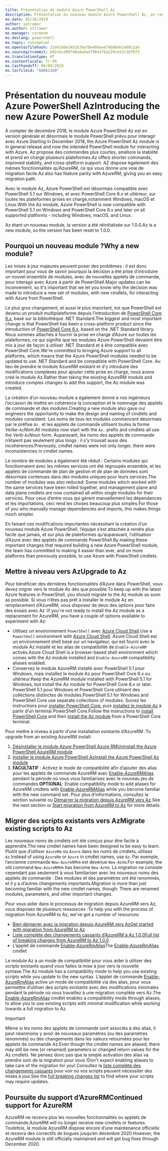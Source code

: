 ```yaml
---
title: Présentation du module Azure PowerShell Az
description: Présentation du nouveau module Azure PowerShell Az, en remplacement du module AzureRM.
ms.date: 05/10/2019
author: sptramer
ms.author: sttramer
ms.manager: carmonm
ms.devlang: powershell
ms.topic: conceptual
ms.openlocfilehash: 21d41b6e14d1b39a78e40daee74b80de3a80c2a0
ms.sourcegitcommit: b02cbcd00748a4a9a4790a5fba229ce53c3bf973
ms.translationtype: HT
ms.contentlocale: fr-FR
ms.lasthandoff: 08/09/2019
ms.locfileid: "68861260"
---
```

# <a name="introducing-the-new-azure-powershell-az-module"></a><span data-ttu-id="b47cf-103">Présentation du nouveau module Azure PowerShell Az</span><span class="sxs-lookup"><span data-stu-id="b47cf-103">Introducing the new Azure PowerShell Az module</span></span>

<span data-ttu-id="b47cf-104">À compter de décembre 2018, le module Azure PowerShell Az est en version générale et désormais le module PowerShell prévu pour interagir avec Azure.</span><span class="sxs-lookup"><span data-stu-id="b47cf-104">Starting in December 2018, the Azure PowerShell Az module is in general release and now the intended PowerShell module for interacting with Azure.</span></span> <span data-ttu-id="b47cf-105">Az propose des commandes plus courtes, améliore la stabilité et prend en charge plusieurs plateformes.</span><span class="sxs-lookup"><span data-stu-id="b47cf-105">Az offers shorter commands, improved stability, and cross-platform support.</span></span> <span data-ttu-id="b47cf-106">AZ dispose également des mêmes fonctionnalités qu’AzureRM, ce qui vous donne une voie de migration facile.</span><span class="sxs-lookup"><span data-stu-id="b47cf-106">Az also has feature parity with AzureRM, giving you an easy migration path.</span></span>

<span data-ttu-id="b47cf-107">Avec le module Az, Azure PowerShell est désormais compatible avec PowerShell 5.1 sur Windows, et avec PowerShell Core 6.x et ultérieur, sur toutes les plateformes prises en charge,notamment Windows, macOS et Linux.</span><span class="sxs-lookup"><span data-stu-id="b47cf-107">With the Az module, Azure PowerShell is now compatible with PowerShell 5.1 on Windows and PowerShell Core 6.x and later on all supported platforms - including Windows, macOS, and Linux.</span></span>

<span data-ttu-id="b47cf-108">Az étant un nouveau module, la version a été réinitialisée sur 1.0.0.</span><span class="sxs-lookup"><span data-stu-id="b47cf-108">Az is a new module, so the version has been reset to 1.0.0.</span></span>

## <a name="why-a-new-module"></a><span data-ttu-id="b47cf-109">Pourquoi un nouveau module ?</span><span class="sxs-lookup"><span data-stu-id="b47cf-109">Why a new module?</span></span>

<span data-ttu-id="b47cf-110">Les mises à jour majeures peuvent poser des problèmes : il est donc important pour vous de savoir pourquoi la décision a été prise d’introduire un nouvel ensemble de modules, avec de nouvelles applets de commande, pour interagir avec Azure à partir de PowerShell.</span><span class="sxs-lookup"><span data-stu-id="b47cf-110">Major updates can be inconvenient, so it's important that we let you know why the decision was made to introduce a new set of modules, with new cmdlets, for interacting with Azure from PowerShell.</span></span>

<span data-ttu-id="b47cf-111">Le plus gros changement, et aussi le plus important, est que PowerShell est devenu un produit multiplateforme depuis l’introduction de [PowerShell Core 6.x](/powershell/scripting/overview), basé sur la bibliothèque .NET Standard.</span><span class="sxs-lookup"><span data-stu-id="b47cf-111">The biggest and most important change is that PowerShell has been a cross-platform product since the introduction of [PowerShell Core 6.x](/powershell/scripting/overview), based on the .NET Standard library.</span></span>
<span data-ttu-id="b47cf-112">Nous sommes attachés à fournir la prise en charge d’Azure sur toutes les plateformes, ce qui signifie que les modules Azure PowerShell devaient être mis à jour de façon à utiliser .NET Standard et à être compatible avec PowerShell Core.</span><span class="sxs-lookup"><span data-stu-id="b47cf-112">We're committed to bringing Azure support to all platforms, which means that the Azure PowerShell modules needed to be updated to use .NET Standard and be compatible with PowerShell Core.</span></span> <span data-ttu-id="b47cf-113">Au lieu de prendre le module AzureRM existant et d’y introduire des modifications complexes pour ajouter cette prise en charge, nous avons créé le module Az.</span><span class="sxs-lookup"><span data-stu-id="b47cf-113">Rather than taking the existing AzureRM module and introduce complex changes to add this support, the Az module was created.</span></span>

<span data-ttu-id="b47cf-114">La création d’un nouveau module a également donné à nos ingénieurs l’occasion de mettre en cohérence la conception et le nommage des applets de commande et des modules.</span><span class="sxs-lookup"><span data-stu-id="b47cf-114">Creating a new module also gave our engineers the opportunity to make the design and naming of cmdlets and modules consistent.</span></span> <span data-ttu-id="b47cf-115">Les noms de tous les modules commencent désormais par le préfixe `Az.` et les applets de commande utilisent toutes la forme _Verbe_-`Az`_Nom_.</span><span class="sxs-lookup"><span data-stu-id="b47cf-115">All modules now start with the `Az.` prefix and cmdlets all use the _Verb_-`Az`_Noun_ form.</span></span> <span data-ttu-id="b47cf-116">Auparavant, les noms des applets de commande n’étaient pas seulement plus longs : il s’y trouvait aussi des incohérences.</span><span class="sxs-lookup"><span data-stu-id="b47cf-116">Previously, cmdlet names were not only longer, there were inconsistencies in cmdlet names.</span></span>

<span data-ttu-id="b47cf-117">Le nombre de modules a également été réduit : Certains modules qui fonctionnaient avec les mêmes services ont été regroupés ensemble, et les applets de commande de plan de gestion et de plan de données sont désormais contenues dans des modules uniques pour leurs services.</span><span class="sxs-lookup"><span data-stu-id="b47cf-117">The number of modules was also reduced: Some modules which worked with the same services have been rolled together, and management plane and data plane cmdlets are now contained all within single modules for their services.</span></span> <span data-ttu-id="b47cf-118">Pour ceux d’entre vous qui gèrent manuellement les dépendances et les importations, ceci rend les choses beaucoup plus simples.</span><span class="sxs-lookup"><span data-stu-id="b47cf-118">For those of you who manually manage dependencies and imports, this makes things much simpler.</span></span>

<span data-ttu-id="b47cf-119">En faisant ces modifications importantes nécessitant la création d’un nouveau module Azure PowerShell, l’équipe s’est attachée à rendre plus facile que jamais, et sur plus de plateformes qu’auparavant, l’utilisation d’Azure avec des applets de commande PowerShell.</span><span class="sxs-lookup"><span data-stu-id="b47cf-119">By making these important changes that required building a new Azure PowerShell module, the team has committed to making it easier than ever, and on more platforms than previously possible, to use Azure with PowerShell cmdlets.</span></span>

## <a name="upgrade-to-az"></a><span data-ttu-id="b47cf-120">Mettre à niveau vers Az</span><span class="sxs-lookup"><span data-stu-id="b47cf-120">Upgrade to Az</span></span>

<span data-ttu-id="b47cf-121">Pour bénéficier des dernières fonctionnalités d’Azure dans PowerShell, vous devez migrer vers le module Az dès que possible.</span><span class="sxs-lookup"><span data-stu-id="b47cf-121">To keep up with the latest Azure features in PowerShell, you should migrate to the Az module as soon as possible.</span></span> <span data-ttu-id="b47cf-122">Si vous n’êtes pas prêt à installer le module Az en remplacement d’AzureRM, vous disposez de deux des options pour faire des essais avec Az :</span><span class="sxs-lookup"><span data-stu-id="b47cf-122">If you're not ready to install the Az module as a replacement for AzureRM, you have a couple of options available to experiment with Az:</span></span>

* <span data-ttu-id="b47cf-123">Utilisez un environnement `PowerShell` avec [Azure Cloud Shell](https://docs.microsoft.com/azure/cloud-shell/overview).</span><span class="sxs-lookup"><span data-stu-id="b47cf-123">Use a `PowerShell` environment with [Azure Cloud Shell](https://docs.microsoft.com/azure/cloud-shell/overview).</span></span>
  <span data-ttu-id="b47cf-124">Azure Cloud Shell est un environnement shell basé sur un navigateur, qui est fourni avec le module Az installé et les alias de compatibilité de `Enable-AzureRM` activés.</span><span class="sxs-lookup"><span data-stu-id="b47cf-124">Azure Cloud Shell is a browser-based shell environment which comes with the Az module installed and `Enable-AzureRM` compatibility aliases enabled.</span></span>
* <span data-ttu-id="b47cf-125">Conservez le module AzureRM installé avec PowerShell 5.1 pour Windows, mais installez le module Az pour PowerShell Core 6.x ou ultérieur.</span><span class="sxs-lookup"><span data-stu-id="b47cf-125">Keep the AzureRM module installed with PowerShell 5.1 for Windows, but install the Az module for PowerShell Core 6.x or later.</span></span> <span data-ttu-id="b47cf-126">PowerShell 5.1 pour Windows et PowerShell Core utilisent des collections distinctes de modules.</span><span class="sxs-lookup"><span data-stu-id="b47cf-126">PowerShell 5.1 for Windows and PowerShell Core use separate collections of modules.</span></span> <span data-ttu-id="b47cf-127">Suivez les instructions pour [installer PowerShell Core](/powershell/scripting/install/installing-powershell-core-on-windows), puis [installez le module Az](install-az-ps.md) à partir d’un terminal PowerShell Core.</span><span class="sxs-lookup"><span data-stu-id="b47cf-127">Follow the instructions to [install PowerShell Core](/powershell/scripting/install/installing-powershell-core-on-windows) and then [install the Az module](install-az-ps.md) from a PowerShell Core terminal.</span></span>

<span data-ttu-id="b47cf-128">Pour mettre à niveau à partir d’une installation existante d’AzureRM :</span><span class="sxs-lookup"><span data-stu-id="b47cf-128">To upgrade from an existing AzureRM install:</span></span>

1. [<span data-ttu-id="b47cf-129">Désinstaller le module Azure PowerShell Azure RM</span><span class="sxs-lookup"><span data-stu-id="b47cf-129">Uninstall the Azure PowerShell AzureRM module</span></span>](/powershell/azure/uninstall-az-ps#uninstall-the-azurerm-module)
2. [<span data-ttu-id="b47cf-130">Installer le module Azure PowerShell Az</span><span class="sxs-lookup"><span data-stu-id="b47cf-130">Install the Azure PowerShell Az module</span></span>](install-az-ps.md)
3. <span data-ttu-id="b47cf-131">__FACULTATIF__ : Activez le mode de compatibilité afin d’ajouter des alias pour les applets de commande AzureRM avec [Enable-AzureRMAlias](/powershell/module/az.accounts/enable-azurermalias) pendant la période où vous vous familiarisez avec le nouveau jeu de commandes.</span><span class="sxs-lookup"><span data-stu-id="b47cf-131">__OPTIONAL__: Enable compatibility mode to add aliases for AzureRM cmdlets with [Enable-AzureRMAlias](/powershell/module/az.accounts/enable-azurermalias) while you become familiar with the new command set.</span></span> <span data-ttu-id="b47cf-132">Pour plus d’informations, consultez la section suivante ou [Démarrer la migration depuis AzureRM vers Az](migrate-from-azurerm-to-az.md).</span><span class="sxs-lookup"><span data-stu-id="b47cf-132">See the next section or [Start migration from AzureRM to Az](migrate-from-azurerm-to-az.md) for more details.</span></span>

## <a name="migrate-existing-scripts-to-az"></a><span data-ttu-id="b47cf-133">Migrer des scripts existants vers Az</span><span class="sxs-lookup"><span data-stu-id="b47cf-133">Migrate existing scripts to Az</span></span>

<span data-ttu-id="b47cf-134">Les nouveaux noms de cmdlets ont été conçus pour être facile à apprendre.</span><span class="sxs-lookup"><span data-stu-id="b47cf-134">The new cmdlet names have been designed to be easy to learn.</span></span> <span data-ttu-id="b47cf-135">Plutôt que d’utiliser `AzureRm` ou `Azure` dans les noms de cmdlets, utilisez `Az`.</span><span class="sxs-lookup"><span data-stu-id="b47cf-135">Instead of using `AzureRm` or `Azure` in cmdlet names, use `Az`.</span></span> <span data-ttu-id="b47cf-136">Par exemple, l’ancienne commande `New-AzureRMVm` est devenue `New-AzVm`.</span><span class="sxs-lookup"><span data-stu-id="b47cf-136">For example, the old command `New-AzureRMVm` has become `New-AzVm`.</span></span>
<span data-ttu-id="b47cf-137">La migration ne consiste cependant pas seulement à vous familiariser avec les nouveaux noms des applets de commande : Des modules et des paramètres ont été renommés, et il y a d’autres changements importants.</span><span class="sxs-lookup"><span data-stu-id="b47cf-137">Migration is more than just becoming familiar with the new cmdlet names, though: There are renamed modules, parameters, and other important changes.</span></span>

<span data-ttu-id="b47cf-138">Pour vous aider dans le processus de migration depuis AzureRM vers Az, vous disposez de plusieurs ressources :</span><span class="sxs-lookup"><span data-stu-id="b47cf-138">To help you with the process of migration from AzureRM to Az, we've got a number of resources:</span></span>

* [<span data-ttu-id="b47cf-139">Bien démarrer avec la migration depuis AzureRM vers Az</span><span class="sxs-lookup"><span data-stu-id="b47cf-139">Get started with migration from AzureRM to Az</span></span>](migrate-from-azurerm-to-az.md)
* [<span data-ttu-id="b47cf-140">Liste complète des changements cassants d’AzureRM à Az 1.0.0</span><span class="sxs-lookup"><span data-stu-id="b47cf-140">Full list of breaking changes from AzureRM to Az 1.0.0</span></span>](migrate-az-1.0.0.md)
* <span data-ttu-id="b47cf-141">L’applet de commande [Enable-AzureRmAlias](/powershell/module/az.accounts/enable-azurermalias)</span><span class="sxs-lookup"><span data-stu-id="b47cf-141">The [Enable-AzureRmAlias](/powershell/module/az.accounts/enable-azurermalias) cmdlet</span></span>

<span data-ttu-id="b47cf-142">Le module Az a un mode de compatibilité pour vous aider à utiliser des scripts existants quand vous faites la mise à jour vers la nouvelle syntaxe.</span><span class="sxs-lookup"><span data-stu-id="b47cf-142">The Az module has a compatibility mode to help you use existing scripts while you update to the new syntax.</span></span> <span data-ttu-id="b47cf-143">L’applet de commande [Enable-AzureRmAlias](/powershell/module/az.accounts/enable-azurermalias) active un mode de compatibilité via des alias, pour vous permettre d’utiliser des scripts existants avec des modifications minimales pendant la période où vous travaillez à une migration complète vers Az.</span><span class="sxs-lookup"><span data-stu-id="b47cf-143">The [Enable-AzureRmAlias](/powershell/module/az.accounts/enable-azurermalias) cmdlet enables a compatibility mode through aliases, to allow you to use existing scripts with minimal modification while working towards a full migration to Az.</span></span>

> [!IMPORTANT]
> <span data-ttu-id="b47cf-144">Même si les noms des applets de commande sont associés à des alias, il peut néanmoins y avoir de nouveaux paramètres (ou des paramètres renommés) ou des changements dans les valeurs retournées pour les applets de commande Az.</span><span class="sxs-lookup"><span data-stu-id="b47cf-144">Even though the cmdlet names are aliased, there may still be new (or renamed) parameters or changed return values for the Az cmdlets.</span></span> <span data-ttu-id="b47cf-145">Ne pensez donc pas que la simple activation des alias va prendre soin de la migration pour vous !</span><span class="sxs-lookup"><span data-stu-id="b47cf-145">Don't expect enabling aliases to take care of the migration for you!</span></span> <span data-ttu-id="b47cf-146">Consultez la [liste complète des changements cassants](migrate-az-1.0.0.md) pour voir où vos scripts peuvent nécessiter des mises à jour.</span><span class="sxs-lookup"><span data-stu-id="b47cf-146">See the [full breaking changes list](migrate-az-1.0.0.md) to find where your scripts may require updates.</span></span>

## <a name="continued-support-for-azurerm"></a><span data-ttu-id="b47cf-147">Poursuite du support d’AzureRM</span><span class="sxs-lookup"><span data-stu-id="b47cf-147">Continued support for AzureRM</span></span>

<span data-ttu-id="b47cf-148">AzureRM ne recevra plus les nouvelles fonctionnalités ou applets de commande.</span><span class="sxs-lookup"><span data-stu-id="b47cf-148">AzureRM will no longer receive new cmdlets or features.</span></span> <span data-ttu-id="b47cf-149">Toutefois, le module AzureRM dispose encore d’une maintenance officielle et recevra des correctifs de bogues jusqu’en décembre 2020.</span><span class="sxs-lookup"><span data-stu-id="b47cf-149">However, the AzureRM module is still officially maintained and will get bug fixes through December 2020.</span></span>
